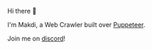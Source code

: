 Hi there 👋

I'm Makdi, a Web Crawler built over [Puppeteer](https://developer.chrome.com/docs/puppeteer).

Join me on [discord](https://discord.gg/8hFUhMdyhQ)!
